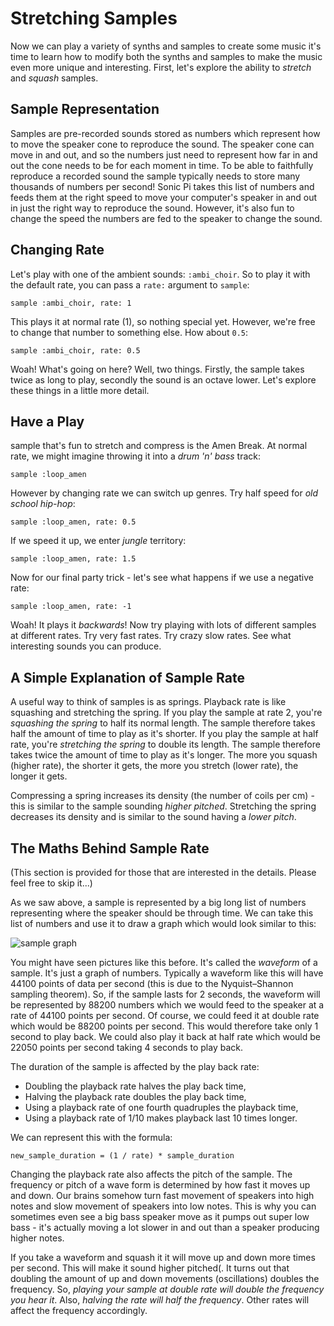 # Stretching Samples

Now we can play a variety of synths and samples to create some music it's time to learn how to modify both the synths and samples to make the music even more unique and interesting. First, let's explore the ability to *stretch* and *squash* samples.

## Sample Representation

Samples are pre-recorded sounds stored as numbers which represent how to move the speaker cone to reproduce the sound. The speaker cone can move in and out, and so the numbers just need to represent how far in and out the cone needs to be for each moment in time. To be able to faithfully reproduce a recorded sound the sample typically needs to store many thousands of numbers per second! Sonic Pi takes this list of numbers and feeds them at the right speed to move your computer's speaker in and out in just the right way to reproduce the sound. However, it's also fun to change the speed the numbers are fed to the speaker to change the sound.

## Changing Rate

Let's play with one of the ambient sounds: `:ambi_choir`. So to play it with the default rate, you can pass a `rate:` argument to `sample`:

```
sample :ambi_choir, rate: 1
```

This plays it at normal rate (1), so nothing special yet. However, we're free to change that number to something else. How about `0.5`:

```
sample :ambi_choir, rate: 0.5
```

Woah! What's going on here? Well, two things. Firstly, the sample takes twice as long to play, secondly the sound is an octave lower. Let's explore these things in a little more detail.

## Have a Play

sample that's fun to stretch and compress is the Amen Break. At normal rate, we might imagine throwing it into a *drum 'n' bass* track:

```
sample :loop_amen
```

However by changing rate we can switch up genres. Try half speed for *old school hip-hop*:

```
sample :loop_amen, rate: 0.5
```

If we speed it up, we enter *jungle* territory: 

```
sample :loop_amen, rate: 1.5
```

Now for our final party trick - let's see what happens if we use a negative rate:

```
sample :loop_amen, rate: -1
```

Woah! It plays it *backwards*! Now try playing with lots of different samples at different rates. Try very fast rates. Try crazy slow rates. See what interesting sounds you can produce.

## A Simple Explanation of Sample Rate

A useful way to think of samples is as springs. Playback rate is like squashing and stretching the spring. If you play the sample at rate 2, you're *squashing the spring* to half its normal length. The sample therefore takes half the amount of time to play as it's shorter. If you play the sample at half rate, you're *stretching the spring* to double its length. The sample therefore takes twice the amount of time to play as it's longer. The more you squash (higher rate), the shorter it gets, the more you stretch (lower rate), the longer it gets.

Compressing a spring increases its density (the number of coils per cm) - this is similar to the sample sounding *higher pitched*. Stretching the spring decreases its density and is similar to the sound having a *lower pitch*.


## The Maths Behind Sample Rate

(This section is provided for those that are interested in the details. Please feel free to skip it...)

As we saw above, a sample is represented by a big long list of numbers representing where the speaker should be through time. We can take this list of numbers and use it to draw a graph which would look similar to this:

![sample graph](:/images/tutorial/sample.png)

You might have seen pictures like this before. It's called the *waveform* of a sample. It's just a graph of numbers. Typically a waveform like this will have 44100 points of data per second (this is due to the Nyquist–Shannon sampling theorem). So, if the sample lasts for 2 seconds, the waveform will be represented by 88200 numbers which we would feed to the speaker at a rate of 44100 points per second. Of course, we could feed it at double rate which would be 88200 points per second. This would therefore take only 1 second to play back. We could also play it back at half rate which would be 22050 points per second taking 4 seconds to play back.

The duration of the sample is affected by the play back rate: 

* Doubling the playback rate halves the play back time,
* Halving the playback rate doubles the play back time,
* Using a playback rate of one fourth quadruples the playback time,
* Using a playback rate of 1/10 makes playback last 10 times longer.

We can represent this with the formula:

```
new_sample_duration = (1 / rate) * sample_duration 
```

Changing the playback rate also affects the pitch of the sample. The frequency or pitch of a wave form is determined by how fast it moves up and down. Our brains somehow turn fast movement of speakers into high notes and slow movement of speakers into low notes. This is why you can sometimes even see a big bass speaker move as it pumps out super low bass - it's actually moving a lot slower in and out than a speaker producing higher notes.

If you take a waveform and squash it it will move up and down more times per second. This will make it sound higher pitched(. It turns out that doubling the amount of up and down movements (oscillations) doubles the frequency. So, *playing your sample at double rate will double the frequency you hear it*. Also, *halving the rate will half the frequency*. Other rates will affect the frequency accordingly.

